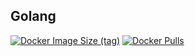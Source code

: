 ## Golang

[![Docker Image Size (tag)](https://img.shields.io/docker/image-size/crazyuploader/golang/latest)](https://hub.docker.com/r/crazyuploader/golang)
[![Docker Pulls](https://img.shields.io/docker/pulls/crazyuploader/golang)](https://hub.docker.com/r/crazyuploader/golang)
